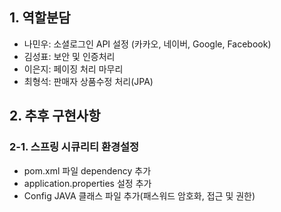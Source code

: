 ## 1. 역할분담

- 나민우: 소셜로그인 API 설정 (카카오, 네이버, Google, Facebook)
- 김성표: 보안 및 인증처리
- 이은지: 페이징 처리 마무리
- 최형석: 판매자 상품수정 처리(JPA)

## 2. 추후 구현사항

### 2-1. 스프링 시큐리티 환경설정

- pom.xml 파일 dependency 추가
- application.properties 설정 추가
- Config JAVA 클래스 파일 추가(패스워드 암호화, 접근 및 권한)